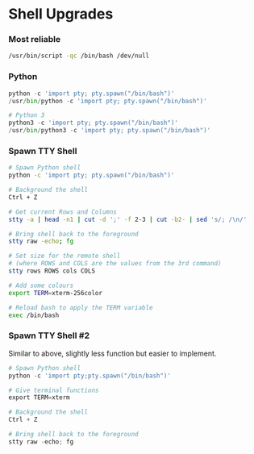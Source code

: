 # Shell Upgrades

### Most reliable

```bash
/usr/bin/script -qc /bin/bash /dev/null
```

### Python

```python
python -c 'import pty; pty.spawn("/bin/bash")'
/usr/bin/python -c 'import pty; pty.spawn("/bin/bash")'

# Python 3
python3 -c 'import pty; pty.spawn("/bin/bash")'
/usr/bin/python3 -c 'import pty; pty.spawn("/bin/bash")'
```

### Spawn TTY Shell

```bash
# Spawn Python shell
python -c 'import pty; pty.spawn("/bin/bash")'

# Background the shell
Ctrl + Z

# Get current Rows and Columns
stty -a | head -n1 | cut -d ';' -f 2-3 | cut -b2- | sed 's/; /\n/'

# Bring shell back to the foreground
stty raw -echo; fg

# Set size for the remote shell 
# (where ROWS and COLS are the values from the 3rd command)
stty rows ROWS cols COLS

# Add some colours
export TERM=xterm-256color

# Reload bash to apply the TERM variable
exec /bin/bash
```

### Spawn TTY Shell #2

Similar to above, slightly less function but easier to implement.

```python
# Spawn Python shell
python -c 'import pty;pty.spawn("/bin/bash")'

# Give terminal functions
export TERM=xterm

# Background the shell
Ctrl + Z

# Bring shell back to the foreground 
stty raw -echo; fg
```

